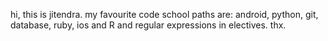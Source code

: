 hi, this is jitendra.
my favourite code school paths are: android, python, git, database, ruby, ios and R and regular expressions in electives.
thx.
